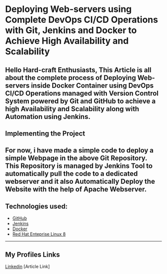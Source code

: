 # Deploying Web-servers using Complete DevOps CI/CD Operations with Git, Jenkins and Docker to Achieve High Availability and Scalability

Hello Hard-craft Enthusiasts, This Article is all about the complete process of Deploying Web-servers inside **Docker Container** using **DevOps** CI/CD Operations managed with Version Control System powered by **Git** and **GitHub** to achieve a high Availability and Scalability along with Automation using **Jenkins**.
---

## Implementing the Project

For now, i have made a simple code to deploy a simple Webpage in the above Git Repository. This Repository is managed by Jenkins Tool to automatically pull the code to a dedicated webserver and it also Automatically Deploy the Website with the help of Apache Webserver.
---

## Technologies used:

* [GitHub](https://github.com/)
* [Jenkins](https://www.jenkins.io/)
* [Docker](https://www.docker.com/)
* [Red Hat Enteprise Linux 8](https://www.redhat.com/en/enterprise-linux-8)
---

## My Profiles Links
[Linkedin](https://www.linkedin.com/in/priyansh-magotra-a98282141/)
[Article Link]
